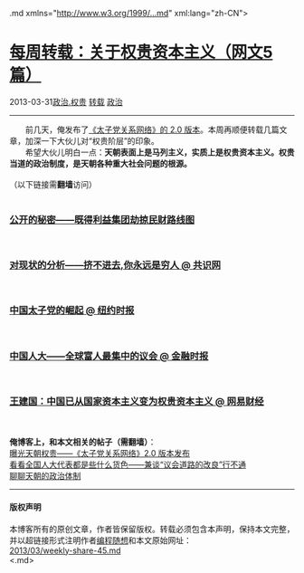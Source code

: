 <!DOCTYPE.md>
.md xmlns="http://www.w3.org/1999/...md" xml:lang="zh-CN">
<head>
<meta http-equiv="Content-Type" content="text.md; charset=utf-8" />
<meta name="generator" content="Python script by program.think@gmail.com" />
<meta name="provider" content="program-think.blogspot.com" />
<link type="text/css" rel="stylesheet" href="../../css/program-think.css" />
<title>每周转载：关于权贵资本主义（网文5篇） - 编程随想的博客</title>
</head>
<body>
<div id="main" style="width:100%;">
<h1><a href="../../index.md" title="回到首页">每周转载：关于权贵资本主义（网文5篇）</a></h1>
<div class="post-info"><span class="date-header">2013-03-31</span><a href="../../tags/E694BFE6B2BB.E69D83E8B4B5.md" class="tag">政治.权贵</a> <a href="../../tags/E8BDACE8BDBD.md" class="tag">转载</a> <a href="../../tags/E694BFE6B2BB.md" class="tag">政治</a> </div>
<hr>
<div class="post">
&#12288;&#12288;前几天，俺发布了<a href="../../2013/03/princelings.md">《太子党关系网络》的 2.0 版本</a>。本周再顺便转载几篇文章，加深一下大伙儿对“权贵阶层”的印象。<br />&#12288;&#12288;希望大伙儿明白一点：<b>天朝表面上是马列主义，实质上是权贵资本主义。权贵当道的政治制度，是天朝各种重大社会问题的根源。</b><a name='more'></a><!--program-think--><br /><br />（以下链接需<b>翻墙</b>访问）<br /><br /><h3><a href="https://plus.google.com/113559088971921339544/posts/N15M9kMCWZL" target="_blank" rel="nofollow">公开的秘密——既得利益集团劫掠民财路线图</a></h3><br /><h3><a href="https://plus.google.com/113559088971921339544/posts/4qbzGXoPpZQ" target="_blank" rel="nofollow">对现状的分析——挤不进去,你永远是穷人 @ 共识网</a></h3><br /><h3><a href="https://plus.google.com/113559088971921339544/posts/4YAoYMth1pQ" target="_blank" rel="nofollow">中国太子党的崛起 @ 纽约时报</a></h3><br /><h3><a href="https://plus.google.com/113559088971921339544/posts/fFYrX5o4M4t" target="_blank" rel="nofollow">中国人大——全球富人最集中的议会 @ 金融时报</a></h3><br /><h3><a href="https://plus.google.com/113559088971921339544/posts/3pjEMD89yKM" target="_blank" rel="nofollow">王建国：中国已从国家资本主义变为权贵资本主义 @ 网易财经</a></h3><br /><br /><b>俺博客上，和本文相关的帖子（需翻墙）</b>：<br /><a href="../../2013/03/princelings.md">曝光天朝权贵——《太子党关系网络》2.0 版本发布</a><br /><a href="../../2012/03/national-people-congress.md">看看全国人大代表都是些什么货色——兼谈“议会道路的改良”行不通</a><br /><a href="../../2012/07/form-of-government-in-china.md">聊聊天朝的政治体制</a><div class="blogger-post-footer">
</div>
<hr>
<div class="copyright">
<h4>版权声明</h4>
本博客所有的原创文章，作者皆保留版权。转载必须包含本声明，保持本文完整，并以超链接形式注明作者<a href="mailto:program.think@gmail.com">编程随想</a>和本文原始网址：<br>
<a href="2013/03/weekly-share-45.md">2013/03/weekly-share-45.md</a>
</div>
</div>
</body>
<.md>
